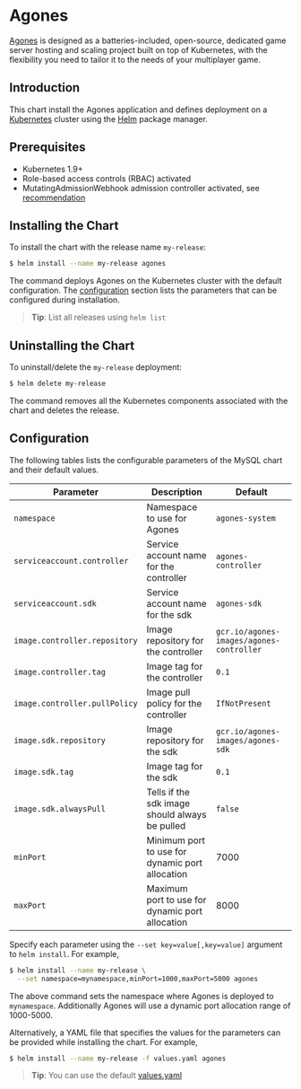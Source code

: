 # Agones

[Agones](https://agones.dev) is designed as a batteries-included, open-source, dedicated game server hosting and scaling project built on top of Kubernetes, with the flexibility you need to tailor it to the needs of your multiplayer game.

## Introduction

This chart install the Agones application and defines deployment on a [Kubernetes](http://kubernetes.io) cluster using the [Helm](https://helm.sh) package manager.

## Prerequisites

- Kubernetes 1.9+
- Role-based access controls (RBAC) activated
- MutatingAdmissionWebhook admission controller activated, see [recommendation](https://kubernetes.io/docs/admin/admission-controllers/#is-there-a-recommended-set-of-admission-controllers-to-use)

## Installing the Chart

To install the chart with the release name `my-release`:

```bash
$ helm install --name my-release agones
```

The command deploys Agones on the Kubernetes cluster with the default configuration. The [configuration](#configuration) section lists the parameters that can be configured during installation.


> **Tip**: List all releases using `helm list`

## Uninstalling the Chart

To uninstall/delete the `my-release` deployment:

```bash
$ helm delete my-release
```

The command removes all the Kubernetes components associated with the chart and deletes the release.

## Configuration

The following tables lists the configurable parameters of the MySQL chart and their default values.

| Parameter                            | Description                               | Default                                              |
| ------------------------------------ | ----------------------------------------- | ---------------------------------------------------- |
| `namespace`                          | Namespace to use for Agones               | `agones-system`                                      |
| `serviceaccount.controller`          | Service account name for the controller   | `agones-controller`                                  |
| `serviceaccount.sdk`                 | Service account name for the sdk          | `agones-sdk`                                         |
| `image.controller.repository`        | Image repository for the controller       | `gcr.io/agones-images/agones-controller`             |
| `image.controller.tag`               | Image tag for the controller              | `0.1`                                                |
| `image.controller.pullPolicy`        | Image pull policy for the controller      | `IfNotPresent`                                       |
| `image.sdk.repository`               | Image repository for the sdk              | `gcr.io/agones-images/agones-sdk`                    |
| `image.sdk.tag`                      | Image tag for the sdk                     | `0.1`                                                |
| `image.sdk.alwaysPull`               | Tells if the sdk image should always be pulled  | `false`                                        |
| `minPort`                            | Minimum port to use for dynamic port allocation | 7000 |
| `maxPort`                            | Maximum port to use for dynamic port allocation | 8000 |

Specify each parameter using the `--set key=value[,key=value]` argument to `helm install`. For example,

```bash
$ helm install --name my-release \
  --set namespace=mynamespace,minPort=1000,maxPort=5000 agones
```

The above command sets the namespace where Agones is deployed to `mynamespace`. Additionally Agones will use a dynamic port allocation range of 1000-5000.

Alternatively, a YAML file that specifies the values for the parameters can be provided while installing the chart. For example,

```bash
$ helm install --name my-release -f values.yaml agones
```

> **Tip**: You can use the default [values.yaml](values.yaml)
